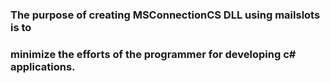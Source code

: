 ### The purpose of creating MSConnectionCS DLL using mailslots is to
### minimize the efforts of the programmer for developing c# applications.
